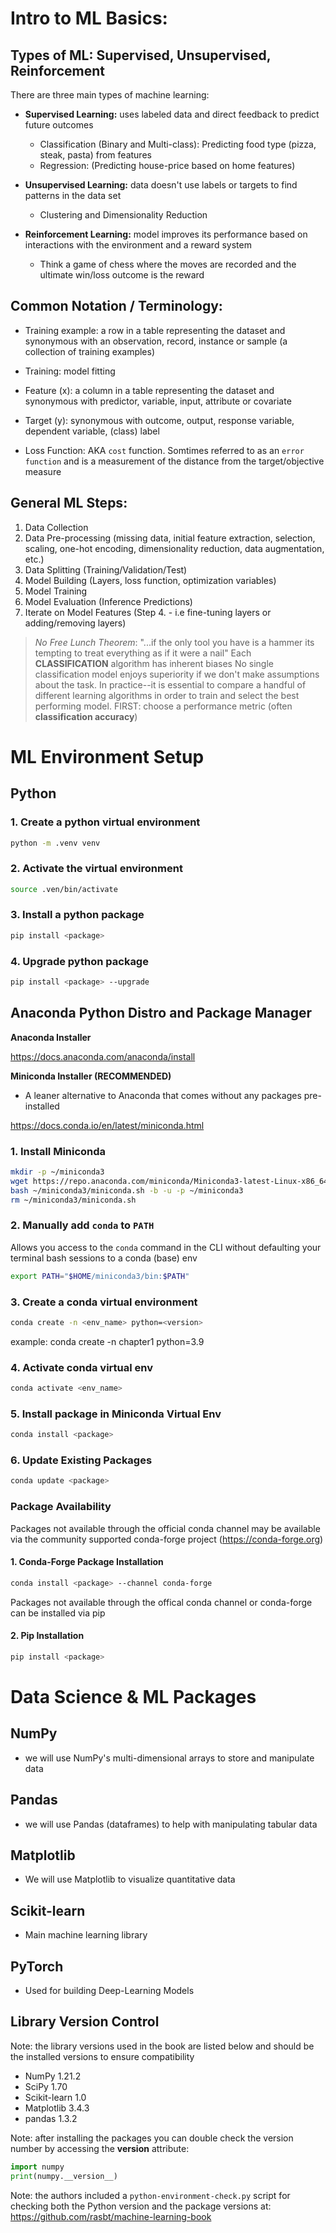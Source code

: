 # Intro to ML Basics:

## Types of ML: Supervised, Unsupervised, Reinforcement

There are three main types of machine learning:

- **Supervised Learning:** uses labeled data and direct feedback to predict future outcomes

  - Classification (Binary and Multi-class): Predicting food type (pizza, steak, pasta) from features
  - Regression: (Predicting house-price based on home features)

- **Unsupervised Learning:** data doesn't use labels or targets to find patterns in the data set

  - Clustering and Dimensionality Reduction

- **Reinforcement Learning:** model improves its performance based on interactions with the environment and a reward system
  - Think a game of chess where the moves are recorded and the ultimate win/loss outcome is the reward

## Common Notation / Terminology:

- Training example: a row in a table representing the dataset and synonymous with an observation, record, instance
  or sample (a collection of training examples)

- Training: model fitting

- Feature (x): a column in a table representing the dataset and synonymous with predictor, variable, input,
  attribute or covariate

- Target (y): synonymous with outcome, output, response variable, dependent variable, (class) label

- Loss Function: AKA `cost` function. Somtimes referred to as an `error function` and is a measurement of the
  distance from the target/objective measure

## General ML Steps:

1. Data Collection
2. Data Pre-processing (missing data, initial feature extraction, selection, scaling, one-hot encoding,
   dimensionality reduction, data augmentation, etc.)
3. Data Splitting (Training/Validation/Test)
4. Model Building (Layers, loss function, optimization variables)
5. Model Training
6. Model Evaluation (Inference Predictions)
7. Iterate on Model Features (Step 4. - i.e fine-tuning layers or adding/removing layers)

> _No Free Lunch Theorem_:
> "...if the only tool you have is a hammer its tempting to treat everything as if it were a nail"
> Each **CLASSIFICATION** algorithm has inherent biases
> No single classification model enjoys superiority if we don't make assumptions about the task.
> In practice--it is essential to compare a handful of different learning algorithms in order to train and select the best performing model.
> FIRST: choose a performance metric (often **classification accuracy**)

# ML Environment Setup

## Python

### 1. Create a python virtual environment

```bash
python -m .venv venv
```

### 2. Activate the virtual environment

```bash
source .ven/bin/activate
```

### 3. Install a python package

```bash
pip install <package>
```

### 4. Upgrade python package

```bash
pip install <package> --upgrade
```

## Anaconda Python Distro and Package Manager

**Anaconda Installer**

https://docs.anaconda.com/anaconda/install

**Miniconda Installer (RECOMMENDED)**

- A leaner alternative to Anaconda that comes without any packages pre-installed

https://docs.conda.io/en/latest/miniconda.html

### 1. Install Miniconda

```bash
mkdir -p ~/miniconda3
wget https://repo.anaconda.com/miniconda/Miniconda3-latest-Linux-x86_64.sh -O ~/miniconda3/miniconda.sh
bash ~/miniconda3/miniconda.sh -b -u -p ~/miniconda3
rm ~/miniconda3/miniconda.sh
```

### 2. Manually add `conda` to `PATH`

Allows you access to the `conda` command in the CLI without defaulting your terminal bash sessions to a conda (base) env

```bash
export PATH="$HOME/miniconda3/bin:$PATH"
```

### 3. Create a conda virtual environment

```bash
conda create -n <env_name> python=<version>
```

example: conda create -n chapter1 python=3.9

### 4. Activate conda virtual env

```bash
conda activate <env_name>
```

### 5. Install package in Miniconda Virtual Env

```bash
conda install <package>
```

### 6. Update Existing Packages

```bash
conda update <package>
```

### **Package Availability**

Packages not available through the official conda channel may be available via the community supported conda-forge project (https://conda-forge.org)

#### 1. Conda-Forge Package Installation

```bash
conda install <package> --channel conda-forge

```

Packages not available through the offical conda channel or conda-forge can be installed via pip

#### 2. Pip Installation

```bash
pip install <package>
```

# Data Science & ML Packages

## NumPy

- we will use NumPy's multi-dimensional arrays to store and manipulate data

## Pandas

- we will use Pandas (dataframes) to help with manipulating tabular data

## Matplotlib

- We will use Matplotlib to visualize quantitative data

## Scikit-learn

- Main machine learning library

## PyTorch

- Used for building Deep-Learning Models

## Library Version Control

Note: the library versions used in the book are listed below and should be the installed versions to ensure
compatibility

- NumPy 1.21.2
- SciPy 1.70
- Scikit-learn 1.0
- Matplotlib 3.4.3
- pandas 1.3.2

Note: after installing the packages you can double check the version number by accessing the **version** attribute:

```python
import numpy
print(numpy.__version__)
```

Note: the authors included a `python-environment-check.py` script for checking both the Python version and the
package versions at: https://github.com/rasbt/machine-learning-book
